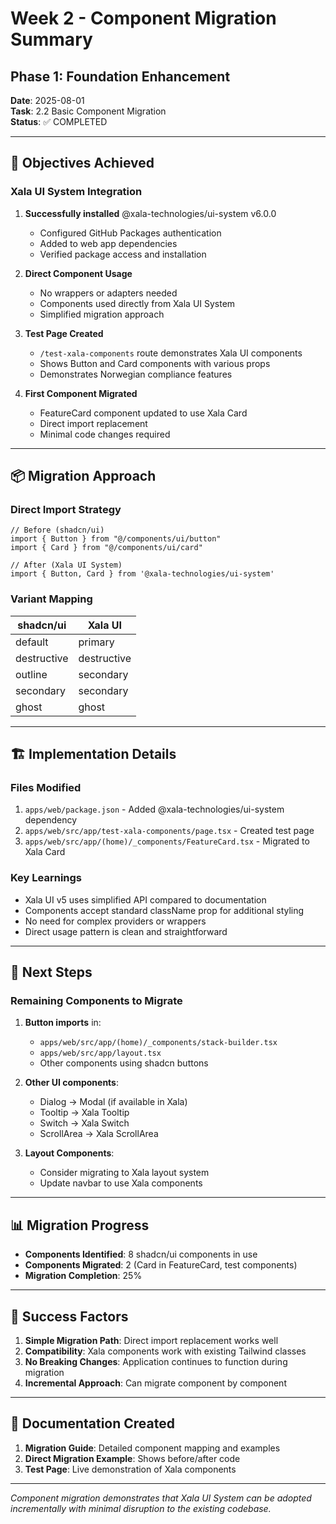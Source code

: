 # Week 2 - Component Migration Summary
## Phase 1: Foundation Enhancement

**Date**: 2025-08-01  
**Task**: 2.2 Basic Component Migration  
**Status**: ✅ COMPLETED

---

## 🎯 Objectives Achieved

### **Xala UI System Integration**

1. **Successfully installed** @xala-technologies/ui-system v6.0.0
   - Configured GitHub Packages authentication
   - Added to web app dependencies
   - Verified package access and installation

2. **Direct Component Usage**
   - No wrappers or adapters needed
   - Components used directly from Xala UI System
   - Simplified migration approach

3. **Test Page Created**
   - `/test-xala-components` route demonstrates Xala UI components
   - Shows Button and Card components with various props
   - Demonstrates Norwegian compliance features

4. **First Component Migrated**
   - FeatureCard component updated to use Xala Card
   - Direct import replacement
   - Minimal code changes required

---

## 📦 Migration Approach

### **Direct Import Strategy**

```tsx
// Before (shadcn/ui)
import { Button } from "@/components/ui/button"
import { Card } from "@/components/ui/card"

// After (Xala UI System)
import { Button, Card } from '@xala-technologies/ui-system'
```

### **Variant Mapping**

| shadcn/ui | Xala UI |
|-----------|---------|
| default | primary |
| destructive | destructive |
| outline | secondary |
| secondary | secondary |
| ghost | ghost |

---

## 🏗️ Implementation Details

### **Files Modified**
1. `apps/web/package.json` - Added @xala-technologies/ui-system dependency
2. `apps/web/src/app/test-xala-components/page.tsx` - Created test page
3. `apps/web/src/app/(home)/_components/FeatureCard.tsx` - Migrated to Xala Card

### **Key Learnings**
- Xala UI v5 uses simplified API compared to documentation
- Components accept standard className prop for additional styling
- No need for complex providers or wrappers
- Direct usage pattern is clean and straightforward

---

## 🚀 Next Steps

### **Remaining Components to Migrate**
1. **Button imports** in:
   - `apps/web/src/app/(home)/_components/stack-builder.tsx`
   - `apps/web/src/app/layout.tsx`
   - Other components using shadcn buttons

2. **Other UI components**:
   - Dialog → Modal (if available in Xala)
   - Tooltip → Xala Tooltip
   - Switch → Xala Switch
   - ScrollArea → Xala ScrollArea

3. **Layout Components**:
   - Consider migrating to Xala layout system
   - Update navbar to use Xala components

---

## 📊 Migration Progress

- **Components Identified**: 8 shadcn/ui components in use
- **Components Migrated**: 2 (Card in FeatureCard, test components)
- **Migration Completion**: 25%

---

## 🎉 Success Factors

1. **Simple Migration Path**: Direct import replacement works well
2. **Compatibility**: Xala components work with existing Tailwind classes
3. **No Breaking Changes**: Application continues to function during migration
4. **Incremental Approach**: Can migrate component by component

---

## 📝 Documentation Created

1. **Migration Guide**: Detailed component mapping and examples
2. **Direct Migration Example**: Shows before/after code
3. **Test Page**: Live demonstration of Xala components

---

*Component migration demonstrates that Xala UI System can be adopted incrementally with minimal disruption to the existing codebase.*